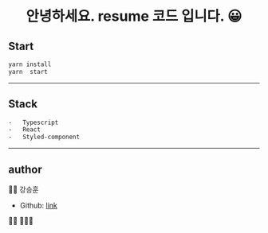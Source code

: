 <h1 align="center">안녕하세요. resume 코드 입니다. 😀</h1>

## Start

```sh
yarn install
yarn  start
```

---

## Stack

```sh
-   Typescript
-   React
-   Styled-component
```
---

## author
👐🏻 강승훈

* Github: [link](https://github.com/bluelion2)

🙋🏻 🙋🏻‍♂️
